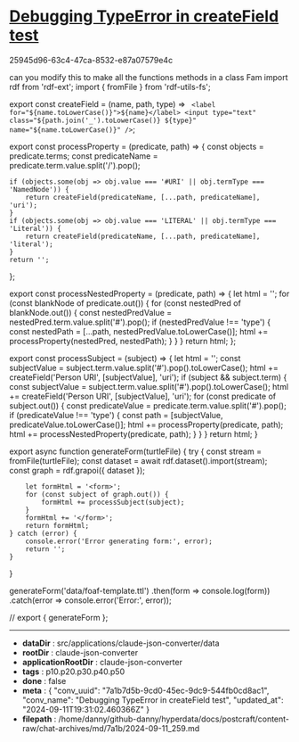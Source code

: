 # [Debugging TypeError in createField test](https://claude.ai/chat/7a1b7d5b-9cd0-45ec-9dc9-544fb0cd8ac1)

25945d96-63c4-47ca-8532-e87a07579e4c

can you modify this to make all the functions methods in a class Fam
import rdf from 'rdf-ext';
import { fromFile } from 'rdf-utils-fs';

export const createField = (name, path, type) => `
  <label for="${name.toLowerCase()}">${name}</label>
  <input type="text" class="${path.join('_').toLowerCase()} ${type}" name="${name.toLowerCase()}" />`;

  export const processProperty = (predicate, path) => {
    const objects = predicate.terms;
    const predicateName = predicate.term.value.split('/').pop();
    
    if (objects.some(obj => obj.value === '#URI' || obj.termType === 'NamedNode')) {
        return createField(predicateName, [...path, predicateName], 'uri');
    }
    if (objects.some(obj => obj.value === 'LITERAL' || obj.termType === 'Literal')) {
        return createField(predicateName, [...path, predicateName], 'literal');
    }
    return '';
};

export const processNestedProperty = (predicate, path) => {
    let html = '';
    for (const blankNode of predicate.out()) {
        for (const nestedPred of blankNode.out()) {
            const nestedPredValue = nestedPred.term.value.split('#').pop();
            if (nestedPredValue !== 'type') {
                const nestedPath = [...path, nestedPredValue.toLowerCase()];
                html += processProperty(nestedPred, nestedPath);
            }
        }
    }
    return html;
};

export const processSubject = (subject) => {
    let html = '';
    const subjectValue = subject.term.value.split('#').pop().toLowerCase();
    html += createField('Person URI', [subjectValue], 'uri');
    if (subject && subject.term) {
        const subjectValue = subject.term.value.split('#').pop().toLowerCase();
        html += createField('Person URI', [subjectValue], 'uri');
        for (const predicate of subject.out()) {
            const predicateValue = predicate.term.value.split('#').pop();
            if (predicateValue !== 'type') {
                const path = [subjectValue, predicateValue.toLowerCase()];
                html += processProperty(predicate, path);
                html += processNestedProperty(predicate, path);
            }
        }
    }
    return html;
}

export async function generateForm(turtleFile) {
    try {
        const stream = fromFile(turtleFile);
        const dataset = await rdf.dataset().import(stream);
        const graph = rdf.grapoi({ dataset });

        let formHtml = '<form>';
        for (const subject of graph.out()) {
            formHtml += processSubject(subject);
        }
        formHtml += '</form>';
        return formHtml;
    } catch (error) {
        console.error('Error generating form:', error);
        return '';
    }
}

generateForm('data/foaf-template.ttl')
    .then(form => console.log(form))
    .catch(error => console.error('Error:', error));

// export { generateForm };

---

* **dataDir** : src/applications/claude-json-converter/data
* **rootDir** : claude-json-converter
* **applicationRootDir** : claude-json-converter
* **tags** : p10.p20.p30.p40.p50
* **done** : false
* **meta** : {
  "conv_uuid": "7a1b7d5b-9cd0-45ec-9dc9-544fb0cd8ac1",
  "conv_name": "Debugging TypeError in createField test",
  "updated_at": "2024-09-11T19:31:02.460366Z"
}
* **filepath** : /home/danny/github-danny/hyperdata/docs/postcraft/content-raw/chat-archives/md/7a1b/2024-09-11_259.md